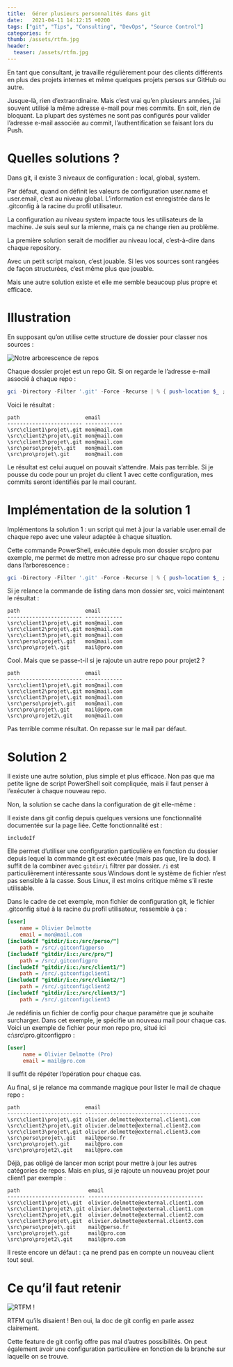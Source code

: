 ```yaml
---
title:  Gérer plusieurs personnalités dans git
date:   2021-04-11 14:12:15 +0200
tags: ["git", "Tips", "Consulting", "DevOps", "Source Control"]
categories: fr
thumb: /assets/rtfm.jpg
header:
  teaser: /assets/rtfm.jpg
---
```

En tant que consultant, je travaille régulièrement pour des clients différents en plus des projets internes et même quelques projets persos sur GitHub ou autre.

Jusque-là, rien d’extraordinaire. Mais c’est vrai qu’en plusieurs années, j’ai souvent utilisé la même adresse e-mail pour mes commits. En soit, rien de bloquant. La plupart des systèmes ne sont pas configurés pour valider l’adresse e-mail associée au commit, l’authentification se faisant lors du Push.

# Quelles solutions ?

Dans git, il existe 3 niveaux de configuration : local, global, system.

Par défaut, quand on définit les valeurs de configuration user.name et user.email, c’est au niveau global. L’information est enregistrée dans le .gitconfig à la racine du profil utilisateur.

La configuration au niveau system impacte tous les utilisateurs de la machine. Je suis seul sur la mienne, mais ça ne change rien au problème.

La première solution serait de modifier au niveau local, c’est-à-dire dans chaque repository.

Avec un petit script maison, c’est jouable. Si les vos sources sont rangées de façon structurées, c’est même plus que jouable.

Mais une autre solution existe et elle me semble beaucoup plus propre et efficace.
# Illustration
En supposant qu’on utilise cette structure de dossier pour classer nos sources :

![Notre arborescence de repos](/assets/arbo.png)

Chaque dossier projet est un repo Git. Si on regarde le l’adresse e-mail associé à chaque repo :
```powershell
gci -Directory -Filter '.git' -Force -Recurse | % { push-location $_ ; $email = git config user.email ; Pop-Location; New-Object psobject -Property @{ path = $_.FullName; email = $email }}
```
Voici le résultat :
```
path                     email
------------------------ ------------
\src\client1\projet\.git mon@mail.com
\src\client2\projet\.git mon@mail.com
\src\client3\projet\.git mon@mail.com
\src\perso\projet\.git   mon@mail.com
\src\pro\projet\.git     mon@mail.com
```
Le résultat est celui auquel on pouvait s’attendre. Mais pas terrible. Si je pousse du code pour un projet du client 1 avec cette configuration, mes commits seront identifiés par le mail courant.
# Implémentation de la solution 1
Implémentons la solution 1 : un script qui met à jour la variable user.email de chaque repo avec une valeur adaptée à chaque situation.

Cette commande PowerShell, exécutée depuis mon dossier src/pro par exemple, me permet de mettre mon adresse pro sur chaque repo contenu dans l’arborescence :
```powershell
gci -Directory -Filter '.git' -Force -Recurse | % { push-location $_ ; git config --local user.email "mail@pro.com" ; Pop-Location;}
```
Si je relance la commande de listing dans mon dossier src\, voici maintenant le résultat :
```
path                     email
------------------------ ------------
\src\client1\projet\.git mon@mail.com
\src\client2\projet\.git mon@mail.com
\src\client3\projet\.git mon@mail.com
\src\perso\projet\.git   mon@mail.com
\src\pro\projet\.git     mail@pro.com
```
Cool. Mais que se passe-t-il si je rajoute un autre repo pour projet2 ?
```
path                     email
------------------------ ------------
\src\client1\projet\.git mon@mail.com
\src\client2\projet\.git mon@mail.com
\src\client3\projet\.git mon@mail.com
\src\perso\projet\.git   mon@mail.com
\src\pro\projet\.git     mail@pro.com
\src\pro\projet2\.git    mon@mail.com
```
Pas terrible comme résultat. On repasse sur le mail par défaut.
# Solution 2
Il existe une autre solution, plus simple et plus efficace. Non pas que ma petite ligne de script PowerShell soit compliquée, mais il faut penser à l’exécuter à chaque nouveau repo.

Non, la solution se cache dans la configuration de git elle-même :

Il existe dans git config depuis quelques versions une fonctionnalité documentée sur la page liée. Cette fonctionnalité est :

```
includeIf
```

Elle permet d’utiliser une configuration particulière en fonction du dossier depuis lequel la commande git est exécutée (mais pas que, lire la doc). Il suffit de la combiner avec ```gitdir/i``` filtrer par dossier. ```/i``` est particulièrement intéressante sous Windows dont le système de fichier n’est pas sensible à la casse. Sous Linux, il est moins critique même s’il reste utilisable.

Dans le cadre de cet exemple, mon fichier de configuration git, le fichier .gitconfig situé à la racine du profil utilisateur, ressemble à ça :

```ini
[user]
    name = Olivier Delmotte
    email = mon@mail.com
[includeIf "gitdir/i:c:/src/perso/"]
    path = /src/.gitconfigperso
[includeIf "gitdir/i:c:/src/pro/"]
    path = /src/.gitconfigpro
[includeIf "gitdir/i:c:/src/client1/"]
    path = /src/.gitconfigclient1
[includeIf "gitdir/i:c:/src/client2/"]
    path = /src/.gitconfigclient2
[includeIf "gitdir/i:c:/src/client3/"]
    path = /src/.gitconfigclient3
```

Je redéfinis un fichier de config pour chaque paramètre que je souhaite surcharger. Dans cet exemple, je spécifie un nouveau mail pour chaque cas. Voici un exemple de fichier pour mon repo pro, situé ici c:\src\pro\.gitconfigpro :

```ini
[user]
     name = Olivier Delmotte (Pro)
     email = mail@pro.com
```

Il suffit de répéter l’opération pour chaque cas.

Au final, si je relance ma commande magique pour lister le mail de chaque repo :

```
path                     email
------------------------ -------------------------------------
\src\client1\projet\.git olivier.delmotte@external.client1.com
\src\client2\projet\.git olivier.delmotte@external.client2.com
\src\client3\projet\.git olivier.delmotte@external.client3.com
\src\perso\projet\.git   mail@perso.fr
\src\pro\projet\.git     mail@pro.com
\src\pro\projet2\.git    mail@pro.com
```

Déjà, pas obligé de lancer mon script pour mettre à jour les autres catégories de repos. Mais en plus, si je rajoute un nouveau projet pour client1 par exemple :

```
path                      email
------------------------- -------------------------------------
\src\client1\projet\.git  olivier.delmotte@external.client1.com
\src\client1\projet2\.git olivier.delmotte@external.client1.com
\src\client2\projet\.git  olivier.delmotte@external.client2.com
\src\client3\projet\.git  olivier.delmotte@external.client3.com
\src\perso\projet\.git    mail@perso.fr
\src\pro\projet\.git      mail@pro.com
\src\pro\projet2\.git     mail@pro.com
```

Il reste encore un défaut : ça ne prend pas en compte un nouveau client tout seul.

# Ce qu’il faut retenir

![RTFM !](/assets/rtfm.jpg)

RTFM qu’ils disaient ! Ben oui, la doc de git config en parle assez clairement.

Cette feature de git config offre pas mal d’autres possibilités. On peut également avoir une configuration particulière en fonction de la branche sur laquelle on se trouve.
